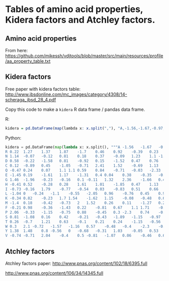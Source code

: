 # Tables of amino acid properties, Kidera factors and Atchley factors.

## Amino acid properties

From here: https://github.com/mikessh/vdjtools/blob/master/src/main/resources/profile/aa_property_table.txt

## Kidera factors
Free paper with kidera factors table: http://www.jbsdonline.com/mc_images/category/4308/14-scheraga_jbsd_28_4.pdf

Copy this code to make a `kidera` R data frame / pandas data frame.

R:
```r
kidera = pd.DataFrame(map(lambda x: x.split(","), "A,-1.56,-1.67,-0.97,-0.27,-0.93,-0.78,-0.2,-0.08,0.21,-0.48;R,0.22,1.27,1.37,1.87,-1.7,0.46,0.92,-0.39,0.23,0.93;N,1.14,-0.07,-0.12,0.81,0.18,0.37,-0.09,1.23,1.1,-1.73;D,0.58,-0.22,-1.58,0.81,-0.92,0.15,-1.52,0.47,0.76,0.7;C,0.12,-0.89,0.45,-1.05,-0.71,2.41,1.52,-0.69,1.13,1.1;Q,-0.47,0.24,0.07,1.1,1.1,0.59,0.84,-0.71,-0.03,-2.33;E,-1.45,0.19,-1.61,1.17,-1.31,0.4,0.04,0.38,-0.35,-0.12;G,1.46,-1.96,-0.23,-0.16,0.1,-0.11,1.32,2.36,-1.66,0.46;H,-0.41,0.52,-0.28,0.28,1.61,1.01,-1.85,0.47,1.13,1.63;I,-0.73,-0.16,1.79,-0.77,-0.54,0.03,-0.83,0.51,0.66,-1.78;L,-1.04,0,-0.24,-1.1,-0.55,-2.05,0.96,-0.76,0.45,0.93;K,-0.34,0.82,-0.23,1.7,1.54,-1.62,1.15,-0.08,-0.48,0.6;M,-1.4,0.18,-0.42,-0.73,2,1.52,0.26,0.11,-1.27,0.27;F,-0.21,0.98,-0.36,-1.43,0.22,-0.81,0.67,1.1,1.71,-0.44;P,2.06,-0.33,-1.15,-0.75,0.88,-0.45,0.3,-2.3,0.74,-0.28;S,0.81,-1.08,0.16,0.42,-0.21,-0.43,-1.89,-1.15,-0.97,-0.23;T,0.26,-0.7,1.21,0.63,-0.1,0.21,0.24,-1.15,-0.56,0.19;W,0.3,2.1,-0.72,-1.57,-1.16,0.57,-0.48,-0.4,-2.3,-0.6;Y,1.38,1.48,0.8,-0.56,0,-0.68,-0.31,1.03,-0.05,0.53;V,-0.74,-0.71,2.04,-0.4,0.5,-0.81,-1.07,0.06,-0.46,0.65".split(";")), index=["A","R","N","D","C","Q","E","G","H","I","L","K","M","F","P","S","T","W","Y","V"], columns=["aminoacid"] + list(map(lambda x: "f"+str(x), range(1,11))))
```

Python:
```python
kidera = pd.DataFrame(map(lambda x: x.split(), """A -1.56	-1.67	-0.97	-0.27	-0.93	-0.78	-0.2	-0.08	0.21	-0.48 
R 0.22	1.27	1.37	1.87	-1.7	0.46	0.92	-0.39	0.23	0.93 
N 1.14	-0.07	-0.12	0.81	0.18	0.37	-0.09	1.23	1.1	-1.73 
D 0.58	-0.22	-1.58	0.81	-0.92	0.15	-1.52	0.47	0.76	0.7 
C 0.12	-0.89	0.45	-1.05	-0.71	2.41	1.52	-0.69	1.13	1.1 
Q -0.47	0.24	0.07	1.1	1.1	0.59	0.84	-0.71	-0.03	-2.33 
E -1.45	0.19	-1.61	1.17	-1.31	0.4	0.04	0.38	-0.35	-0.12 
G 1.46	-1.96	-0.23	-0.16	0.1	-0.11	1.32	2.36	-1.66	0.46 
H -0.41	0.52	-0.28	0.28	1.61	1.01	-1.85	0.47	1.13	1.63 
I -0.73	-0.16	1.79	-0.77	-0.54	0.03	-0.83	0.51	0.66	-1.78 
L -1.04	0	-0.24	-1.1	-0.55	-2.05	0.96	-0.76	0.45	0.93 
K -0.34	0.82	-0.23	1.7	1.54	-1.62	1.15	-0.08	-0.48	0.6 
M -1.4	0.18	-0.42	-0.73	2	1.52	0.26	0.11	-1.27	0.27 
F -0.21	0.98	-0.36	-1.43	0.22	-0.81	0.67	1.1	1.71	-0.44 
P 2.06	-0.33	-1.15	-0.75	0.88	-0.45	0.3	-2.3	0.74	-0.28 
S 0.81	-1.08	0.16	0.42	-0.21	-0.43	-1.89	-1.15	-0.97	-0.23 
T 0.26	-0.7	1.21	0.63	-0.1	0.21	0.24	-1.15	-0.56	0.19 
W 0.3	2.1	-0.72	-1.57	-1.16	0.57	-0.48	-0.4	-2.3	-0.6 
Y 1.38	1.48	0.8	-0.56	0	-0.68	-0.31	1.03	-0.05	0.53 
V -0.74	-0.71	2.04	-0.4	0.5	-0.81	-1.07	0.06	-0.46	0.65""".split("\n")), index=["A","R","N","D","C","Q","E","G","H","I","L","K","M","F","P","S","T","W","Y","V"], columns=["aminoacid"] + list(map(lambda x: "f"+str(x), range(1,11))))
```


## Atchley factors
Atchley factors paper:
http://www.pnas.org/content/102/18/6395.full


http://www.pnas.org/content/106/34/14345.full


